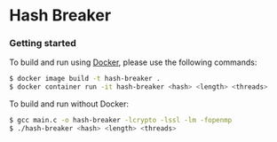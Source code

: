 # Hash Breaker

### Getting started

To build and run using [Docker](https://docker.com), please use the following commands:

```sh
$ docker image build -t hash-breaker .
$ docker container run -it hash-breaker <hash> <length> <threads>
```

To build and run without Docker:

```sh
$ gcc main.c -o hash-breaker -lcrypto -lssl -lm -fopenmp
$ ./hash-breaker <hash> <length> <threads>
```
